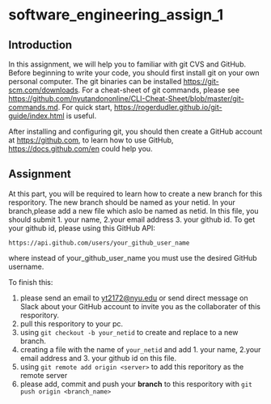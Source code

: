 # software_engineering_assign_1

## Introduction
In this assignment, we will help you to familiar with git CVS and GitHub. Before beginning to write your code, you should first install git on your own personal computer. The git binaries can be installed https://git-scm.com/downloads. For a cheat-sheet of git commands, please see https://github.com/nyutandononline/CLI-Cheat-Sheet/blob/master/git-commands.md. For quick start, https://rogerdudler.github.io/git-guide/index.html is useful.

After installing and configuring git, you should then create a GitHub account at https://github.com, to learn how to use GitHub, https://docs.github.com/en could help you.

## Assignment
At this part, you will be required to learn how to create a new branch for this resporitory. The new branch should be named as your netid. In your branch,please add a new file which aslo be named as netid. In this file, you should submit 1. your name, 2.your email address 3. your github id.
To get your github id, please using this GitHub API:
```
https://api.github.com/users/your_github_user_name
```
where instead of your_github_user_name you must use the desired GitHub username.

To finish this: 
1) please send an email to yt2172@nyu.edu or send direct message on Slack about your GitHub account to invite you as the collaborater of this resporitory.
2) pull this resporitory to your pc.
3) using `git checkout -b your_netid` to create and replace to a new branch.
4) creating a file with the name of `your_netid` and add 1. your name, 2.your email address and 3. your github id on this file.
5) using `git remote add origin <server>` to add this reporitory as the remote server
6) please add, commit and push your **branch** to this resporitory with `git push origin <branch_name>`

